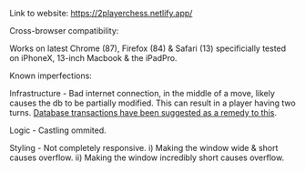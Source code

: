 Link to website: https://2playerchess.netlify.app/

Cross-browser compatibility:

Works on latest Chrome (87), Firefox (84) & Safari (13) specificially tested on iPhoneX, 13-inch Macbook & the iPadPro.

Known imperfections:

Infrastructure
	- Bad internet connection, in the middle of a move, likely causes the db to be partially modified. This can result in a player having two turns. [Database transactions have been suggested as a remedy to this](https://stackoverflow.com/questions/65236412/what-happens-to-executing-js-when-user-closes-window-or-nav-away-from-it). 

Logic
	- Castling ommited.
	
Styling
	- Not completely responsive. i) Making the window wide & short causes overflow. ii) Making the window incredibly short causes overflow. 


